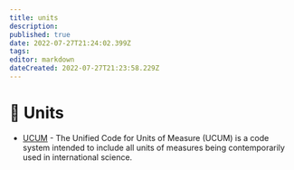 ```yaml
---
title: units
description: 
published: true
date: 2022-07-27T21:24:02.399Z
tags: 
editor: markdown
dateCreated: 2022-07-27T21:23:58.229Z
---
```


# 📏 Units

* [UCUM](https://github.com/cure-dao/docs/blob/main/reference-databases/units/units\_of\_measure.csv) - The Unified Code for Units of Measure (UCUM) is a code system intended to include all units of measures being contemporarily used in international science.
